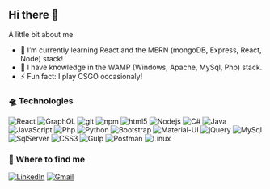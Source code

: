 ## Hi there 👋

A little bit about me

- 🌱 I’m currently learning React and the MERN (mongoDB, Express, React, Node) stack!
- 🚀 I have knowledge in the WAMP (Windows, Apache, MySql, Php) stack.
- ⚡ Fun fact: I play CSGO occasionaly!

### 🛸 Technologies
<p>
 <img alt="React" src="https://img.shields.io/badge/-React-45b8d8?style=flat-square&logo=react&logoColor=white" />
 <img alt="GraphQL" src="https://img.shields.io/badge/-GraphQL-E10098?style=flat-square&logo=graphql&logoColor=white" />
 <img alt="git" src="https://img.shields.io/badge/-Git-F05032?style=flat-square&logo=git&logoColor=white" />
 <img alt="npm" src="https://img.shields.io/badge/-NPM-CB3837?style=flat-square&logo=npm&logoColor=white" />
 <img alt="html5" src="https://img.shields.io/badge/-HTML5-E34F26?style=flat-square&logo=html5&logoColor=white" />
 <img alt="Nodejs" src="https://img.shields.io/badge/-Nodejs-43853d?style=flat-square&logo=Node.js&logoColor=white" />
 <img alt="C#" src="https://img.shields.io/badge/-Sharp-239120?style=flat-square&logo=c#&logoColor=white" />
 <img alt="Java" src="https://img.shields.io/badge/-Java-007396?style=flat-square&logo=java&logoColor=white" />
 <img alt="JavaScript" src="https://img.shields.io/badge/-JavaScript-F7DF1E?style=flat-square&logo=JavaScript&logoColor=black" />
 <img alt="Php" src="https://img.shields.io/badge/-PHP-777BB4?style=flat-square&logo=PHP&logoColor=white" />
 <img alt="Python" src="https://img.shields.io/badge/-Python-3776AB?style=flat-square&logo=python&logoColor=white" />
 <img alt="Bootstrap" src="https://img.shields.io/badge/-Bootstrap-563D7C?style=flat-square&logo=Bootstrap&logoColor=white" />
 <img alt="Material-UI" src="https://img.shields.io/badge/-Material%20UI-0081CB?style=flat-square&logo=material-ui&logoColor=white" />
 <img alt="jQuery" src="https://img.shields.io/badge/-jQuery-0769AD?style=flat-square&logo=jQuery&logoColor=white" />
 <img alt="MySql" src="https://img.shields.io/badge/-MySql-4479A1?style=flat-square&logo=MySql&logoColor=white" />
 <img alt="SqlServer" src="https://img.shields.io/badge/-Microsoft%20SQL%20Server-CC2927?style=flat-square&logo=microsoftsqlserver&logoColor=white" />
 <img alt="CSS3" src="https://img.shields.io/badge/-CSS3-1572B6?style=flat-square&logo=css3&logoColor=white" />
 <img alt="Gulp" src="https://img.shields.io/badge/-Gulp-CF4647?style=flat-square&logo=gulp&logoColor=white" />
 <img alt="Postman" src="https://img.shields.io/badge/-Postman-FF6C37?style=flat-square&logo=postman&logoColor=white" />
 <img alt="Linux" src="https://img.shields.io/badge/-Linux-FCC624?style=flat-square&logo=linux&logoColor=black" />
</p>


### 📌 Where to find me
<p><a href="https://www.linkedin.com/in/gabrielbrandalisse/" target="_blank"><img alt="LinkedIn" src="https://img.shields.io/badge/linkedin-%230077B5.svg?&style=for-the-badge&logo=linkedin&logoColor=white" /></a> <a href="mailto:gabibrandalisse@gmail.com" target="_blank"><img alt="Gmail" src="https://img.shields.io/badge/Gmail-D14836.svg?&style=for-the-badge&logo=gmail&logoColor=white" /></a> 
</p>

  
 
